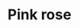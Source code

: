 ---
title: "Pink rose"
alt: "A picture of a Pink rose"
src: "/photos/rose2.jpg"
caption: "Malaga, Spain"
index: 16
---
